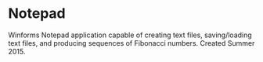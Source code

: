 # Notepad
Winforms Notepad application capable of creating text files, saving/loading text files, and producing sequences of Fibonacci numbers.
Created Summer 2015.
